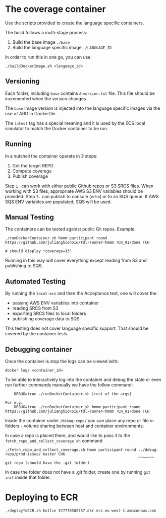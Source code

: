 
# The coverage container

Use the scripts provided to create the language specific containers.

The build follows a multi-stage process:
1. Build the base image `./base`
2. Build the language specific image `./LANGUAGE_ID`

In order to run this in one go, you can use:
```
./buildDockerImage.sh <language_id>
```

## Versioning

Each folder, including `base` contains a `version.txt` file.
This file should be incremented when the version changes.

The `base` image version is injected into the language specific images via the use of ARG in Dockerfile.

The `latest` tag has a special meaning and it is used by the ECS local simulator to match the Docker container to be run.

## Running

In a nutshell the container operate in 3 steps:
1. Get the target REPO
2. Compute coverage
3. Publish coverage

Step `1.` can work with either public Github repos or S3 SRCS files.
When working with S3 files, appropriate AWS S3 ENV variables should be provided.
Step `3.` can publish to console (`echo`) or to an SQS queue. If AWS SQS ENV variables are populated, SQS will be used.


## Manual Testing

The containers can be tested against public Git repos.
Example:
```
./runDockerContainer.sh hmmm participant round https://github.com/julianghionoiu/tdl-runner-hmmm TCH_R1/done TCH

# should display "coverage=33"
```
Running in this way will cover everything except reading from S3 and publishing to SQS.


## Automated Testing

By running the `local-ecs` and then the Acceptance test, one will cover the:
- passing AWS ENV variables into container
- reading SRCS from S3
- exporting SRCS files to local folders
- publishing coverage data to SQS

This testing does not cover language specific support. That should be covered by the container tests.


## Debugging container

Once the container is stop the logs can be viewed with:
```
docker logs <container_id>
```

To be able to interactively log into the container and debug the state or even run further commands manually we have the follow command:

```
    DEBUG=true ./runDockerContainer.sh [rest of the args]

For e.g.
    DEBUG=true ./runDockerContainer.sh hmmm participant round https://github.com/julianghionoiu/tdl-runner-hmmm TCH_R1/done TCH
```

Inside the container under `/debug-repo/` you can place any repo or file or folders - volume sharing between host and container environments.

In case a repo is placed there, and would like to pass it to the `fetch_repo_and_collect_coverage.sh` command:
```
./fetch_repo_and_collect_coverage.sh hmmm participant round ../debug-repo/prod-issue/ master CHK
                                                            ^^^^^^^ git repo (should have the .git folder)
``` 
In case the folder does not have a .git folder, create one by running `git init` inside that folder. 

# Deploying to ECR

```
./deployToECR.sh kotlin 577770582757.dkr.ecr.eu-west-1.amazonaws.com
```
